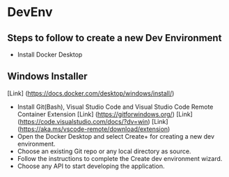 # DevEnv
## Steps to follow to create a new Dev Environment 
* Install Docker Desktop  
## Windows Installer 
[Link] (https://docs.docker.com/desktop/windows/install/)
* Install Git(Bash), Visual Studio Code and Visual Studio Code Remote Container Extension
[Link] (https://gitforwindows.org/)
[Link] (https://code.visualstudio.com/docs/?dv=win)
[Link] (https://aka.ms/vscode-remote/download/extension)
* Open the Docker Desktop and select Create+ for creating a new dev environment. 
* Choose an existing Git repo or any local directory as source. 
* Follow the instructions to complete the Create dev environment wizard. 
* Choose any API to start developing the application. 
